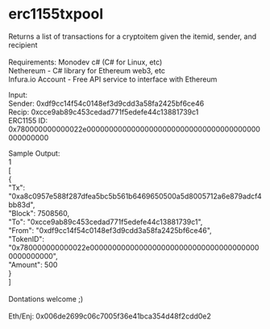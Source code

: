 # erc1155txpool
Returns a list of transactions for a cryptoitem given the itemid, sender, and recipient <br>
<br>
Requirements:
Monodev c# (C# for Linux, etc)<br>
Nethereum - C# library for Ethereum web3, etc<br>
Infura.io Account - Free API service to interface with Ethereum<br>
 
 
Input:<br>
Sender: 0xdf9cc14f54c0148ef3d9cdd3a58fa2425bf6ce46<br>
Recip: 0xcce9ab89c453cedad771f5edefe44c13881739c1<br>
ERC1155 ID: 0x780000000000022e000000000000000000000000000000000000000000000000<br>

 Sample Output:<br>
1<br>
[<br>
  {<br>
    "Tx": "0xa8c0957e588f287dfea5bc5b561b6469650500a5d8005712a6e879adcf4bb83d",<br>
    "Block": 7508560,<br>
    "To": "0xcce9ab89c453cedad771f5edefe44c13881739c1",<br>
    "From": "0xdf9cc14f54c0148ef3d9cdd3a58fa2425bf6ce46",<br>
    "TokenID": "0x780000000000022e000000000000000000000000000000000000000000000000",<br>
    "Amount": 500<br>
  }<br>
]<br>
<br>
Dontations welcome ;)<br>
<br>
Eth/Enj: 0x006de2699c06c7005f36e41bca354d48f2cdd0e2

